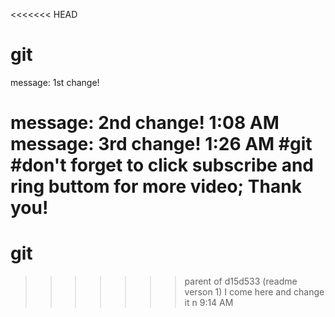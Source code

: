 <<<<<<< HEAD
# git

message: 1st change!

message: 2nd change!
1:08 AM
message: 3rd change!
1:26 AM
#git 
#don't forget to click subscribe and ring buttom for more video; Thank you! 
=======
# git
>>>>>>> parent of d15d533 (readme verson 1)
I come here and change it n 9:14 AM

